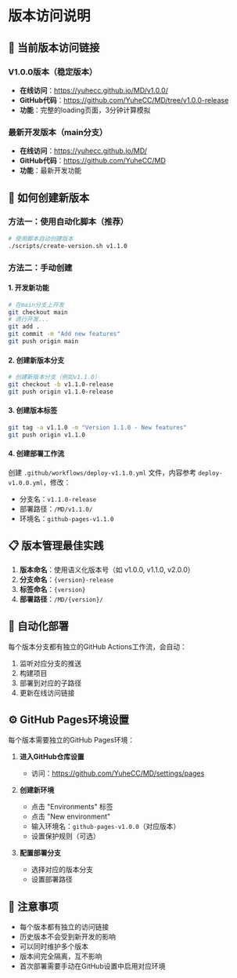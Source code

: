 # 版本访问说明

## 📍 当前版本访问链接

### V1.0.0版本（稳定版本）
- **在线访问**：https://yuhecc.github.io/MD/v1.0.0/
- **GitHub代码**：https://github.com/YuheCC/MD/tree/v1.0.0-release
- **功能**：完整的loading页面，3分钟计算模拟

### 最新开发版本（main分支）
- **在线访问**：https://yuhecc.github.io/MD/
- **GitHub代码**：https://github.com/YuheCC/MD
- **功能**：最新开发功能

## 🔄 如何创建新版本

### 方法一：使用自动化脚本（推荐）
```bash
# 使用脚本自动创建版本
./scripts/create-version.sh v1.1.0
```

### 方法二：手动创建
#### 1. 开发新功能
```bash
# 在main分支上开发
git checkout main
# 进行开发...
git add .
git commit -m "Add new features"
git push origin main
```

#### 2. 创建新版本分支
```bash
# 创建新版本分支（例如v1.1.0）
git checkout -b v1.1.0-release
git push origin v1.1.0-release
```

#### 3. 创建版本标签
```bash
git tag -a v1.1.0 -m "Version 1.1.0 - New features"
git push origin v1.1.0
```

#### 4. 创建部署工作流
创建 `.github/workflows/deploy-v1.1.0.yml` 文件，内容参考 `deploy-v1.0.0.yml`，修改：
- 分支名：`v1.1.0-release`
- 部署路径：`/MD/v1.1.0/`
- 环境名：`github-pages-v1.1.0`

## 📋 版本管理最佳实践

1. **版本命名**：使用语义化版本号（如 v1.0.0, v1.1.0, v2.0.0）
2. **分支命名**：`{version}-release`
3. **标签命名**：`{version}`
4. **部署路径**：`/MD/{version}/`

## 🚀 自动化部署

每个版本分支都有独立的GitHub Actions工作流，会自动：
1. 监听对应分支的推送
2. 构建项目
3. 部署到对应的子路径
4. 更新在线访问链接

## ⚙️ GitHub Pages环境设置

每个版本需要独立的GitHub Pages环境：

1. **进入GitHub仓库设置**
   - 访问：https://github.com/YuheCC/MD/settings/pages

2. **创建新环境**
   - 点击 "Environments" 标签
   - 点击 "New environment"
   - 输入环境名：`github-pages-v1.0.0`（对应版本）
   - 设置保护规则（可选）

3. **配置部署分支**
   - 选择对应的版本分支
   - 设置部署路径

## 📝 注意事项

- 每个版本都有独立的访问链接
- 历史版本不会受到新开发的影响
- 可以同时维护多个版本
- 版本间完全隔离，互不影响
- 首次部署需要手动在GitHub设置中启用对应环境

